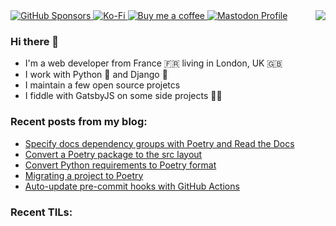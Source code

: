<img align="right" src="https://github-readme-stats.vercel.app/api?username=browniebroke&show_icons=true">

<a href="https://github.com/sponsors/browniebroke">
  <img alt="GitHub Sponsors" src="https://img.shields.io/github/sponsors/browniebroke?logo=github&style=flat-square">
</a>
<a href="https://ko-fi.com/browniebroke">
  <img alt="Ko-Fi" src="https://img.shields.io/badge/Ko--fi-00b9fe?style=flat-square&logo=ko-fi">
</a>
<a href="https://www.buymeacoffee.com/browniebroke">
  <img alt="Buy me a coffee" src="https://img.shields.io/badge/Buy%20me%20a%20coffee-ffdd00?style=flat-square&logo=buy-me-a-coffee&logoColor=000000">
</a>
<a rel="me" href="https://fosstodon.org/@browniebroke">
  <img alt="Mastodon Profile" src="https://img.shields.io/mastodon/follow/109287018935608331?domain=https%3A%2F%2Ffosstodon.org&style=social">
</a>



### Hi there 👋

- I'm a web developer from France 🇫🇷 living in London, UK 🇬🇧
- I work with Python :snake: and Django :unicorn:
- I maintain a few open source projetcs
- I fiddle with GatsbyJS on some side projects :man_in_tuxedo:

### Recent posts from my blog:

<!--START_SECTION:blog-->
* [Specify docs dependency groups with Poetry and Read the Docs](https:&#x2F;&#x2F;browniebroke.com&#x2F;blog&#x2F;specify-docs-dependency-groups-with-poetry-and-read-the-docs&#x2F;)
* [Convert a Poetry package to the src layout](https:&#x2F;&#x2F;browniebroke.com&#x2F;blog&#x2F;convert-existing-poetry-to-src-layout&#x2F;)
* [Convert Python requirements to Poetry format](https:&#x2F;&#x2F;browniebroke.com&#x2F;blog&#x2F;convert-requirements-to-pyproject&#x2F;)
* [Migrating a project to Poetry](https:&#x2F;&#x2F;browniebroke.com&#x2F;blog&#x2F;migrating-project-to-poetry&#x2F;)
* [Auto-update pre-commit hooks with GitHub Actions](https:&#x2F;&#x2F;browniebroke.com&#x2F;blog&#x2F;gh-action-pre-commit-autoupdate&#x2F;)
<!--END_SECTION:blog-->

### Recent TILs:

<!--START_SECTION:tils-->
<!--END_SECTION:tils-->
